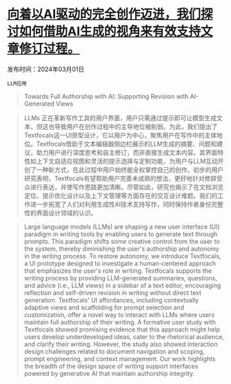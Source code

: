 # [向着以AI驱动的完全创作迈进，我们探讨如何借助AI生成的视角来有效支持文章修订过程。](https://arxiv.org/abs/2403.01055)

发布时间：2024年03月01日

`LLM应用`

> Towards Full Authorship with AI: Supporting Revision with AI-Generated Views

> LLMs 正在革新写作工具的用户界面，用户只需通过提示即可让模型生成文本，但这也导致用户在创作过程中的主导地位被削弱。为此，我们提出了Textfocals这一UI原型设计，它以用户为中心，聚焦用户在写作中的主体地位。Textfocals借助于文本编辑器侧边栏展示的LLM生成的摘要、问题和建议，助力用户进行深度思考和自主修订，而非直接生成文本内容。其界面特性如上下文自适应视图和灵活的提示选择与定制功能，为用户与LLM互动开创了一种新方式，在此过程中用户始终能全权掌控自己的创作。初步的用户研究表明，Textfocals有望帮助用户完善未成熟的想法，更好地针对修辞受众进行表达，并使写作思路更加清晰。尽管如此，研究也揭示了在文档浏览定位、提示优化设计以及上下文管理等方面存在的交互设计难题。我们的工作进一步拓宽了人们对利用生成性AI技术支持写作，同时保持作者身份完整性的界面设计领域的认识。

> Large language models (LLMs) are shaping a new user interface (UI) paradigm in writing tools by enabling users to generate text through prompts. This paradigm shifts some creative control from the user to the system, thereby diminishing the user's authorship and autonomy in the writing process. To restore autonomy, we introduce Textfocals, a UI prototype designed to investigate a human-centered approach that emphasizes the user's role in writing. Textfocals supports the writing process by providing LLM-generated summaries, questions, and advice (i.e., LLM views) in a sidebar of a text editor, encouraging reflection and self-driven revision in writing without direct text generation. Textfocals' UI affordances, including contextually adaptive views and scaffolding for prompt selection and customization, offer a novel way to interact with LLMs where users maintain full authorship of their writing. A formative user study with Textfocals showed promising evidence that this approach might help users develop underdeveloped ideas, cater to the rhetorical audience, and clarify their writing. However, the study also showed interaction design challenges related to document navigation and scoping, prompt engineering, and context management. Our work highlights the breadth of the design space of writing support interfaces powered by generative AI that maintain authorship integrity.